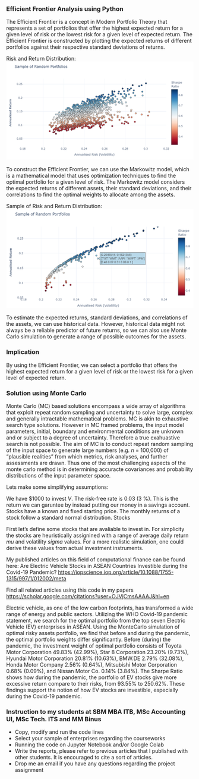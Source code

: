 ### Efficient Frontier Analysis using Python

The Efficient Frontier is a concept in Modern Portfolio Theory that represents a set of portfolios that offer the highest expected return for a given level of risk or the lowest risk for a given level of expected return. The Efficient Frontier is constructed by plotting the expected returns of different portfolios against their respective standard deviations of returns.

Risk and Return Distribution: ![Alt Text](https://github.com/Harrypatria/Efficient-Frontier-Analysis/blob/main/Risk%20and%20Return.png)

To construct the Efficient Frontier, we can use the Markowitz model, which is a mathematical model that uses optimization techniques to find the optimal portfolio for a given level of risk. The Markowitz model considers the expected returns of different assets, their standard deviations, and their correlations to find the optimal weights to allocate among the assets.

Sample of Risk and Return Distribution: ![Alt Text](https://github.com/Harrypatria/Efficient-Frontier-Analysis/blob/main/Risk%20and%20Return%202.png)

To estimate the expected returns, standard deviations, and correlations of the assets, we can use historical data. However, historical data might not always be a reliable predictor of future returns, so we can also use Monte Carlo simulation to generate a range of possible outcomes for the assets.

### Implication
By using the Efficient Frontier, we can select a portfolio that offers the highest expected return for a given level of risk or the lowest risk for a given level of expected return.

### Solution using Monte Carlo
Monte Carlo (MC) based solutions encompass a wide array of algorithms that exploit repeat random sampling and uncertainty to solve large, complex and generally intractable mathematical problems. MC is akin to exhaustive search type solutions. However in MC framed problems, the input model parameters, initial, boundary and environmental conditions are unknown and or subject to a degree of uncertainty. Therefore a true exahuastive search is not possible. The aim of MC is to conduct repeat random sampling of the input space to generate large numbers (e.g. $n$ = 100,000) of “plausible realities” from which metrics, risk analyses, and further assessments are drawn. Thus one of the most challenging aspects of the monte carlo method is in determining accuracte covariances and probability distributions of the input parameter space.

Lets make some simplifying assumptions:

We have $1000 to invest $V$.
The risk-free rate is 0.03 (3 %). This is the return we can garuntee by instead putting our money in a savings account.
Stocks have a known and fixed starting price. The monthly returns of a stock follow a standard normal distribution.
Stocks

First let’s define some stocks that are avaliable to invest in. For simplicity the stocks are heuristically assignined with a range of average daily return $mu$ and volatility $sigma$ values. For a more realistic simulation, one could derive these values from actual investment instruments. 

My published articles on this field of computational finance can be found here:
Are Electric Vehicle Stocks in ASEAN Countries Investible during the Covid-19 Pandemic?
https://iopscience.iop.org/article/10.1088/1755-1315/997/1/012002/meta

Find all related articles using this code in my papers
https://scholar.google.com/citations?user=OJVjCmsAAAAJ&hl=en

Electric vehicle, as one of the low carbon footprints, has transformed a wide range of energy and public sectors. Utilizing the WHO Covid-19 pandemic statement, we search for the optimal portfolio from the top seven Electric Vehicle (EV) enterprises in ASEAN. Using the MonteCarlo simulation of optimal risky assets portfolio, we find that before and during the pandemic, the optimal portfolio weights differ significantly. Before (during) the pandemic, the investment weight of optimal portfolio consists of Toyota Motor Corporation 49.83% (42.99%), Star 8 Corporation 23.20% (9.73%), Hyundai Motor Corporation 20.81% (10.63%), BMW.DE 2.79% (32.08%), Honda Motor Company 2.56% (0.64%), Mitsubishi Motor Corporation 0.68% (0.09%), and Nissan Motor Co. 0.14% (3.84%). The Sharpe Ratio shows how during the pandemic, the portfolio of EV stocks give more excessive return compare to their risks, from 93.55% to 250.62%. These findings support the notion of how EV stocks are investible, especially during the Covid-19 pandemic.

### Instruction to my students at SBM MBA ITB, MSc Accounting UI, MSc Tech. ITS and MM Binus
  - Copy, modify and run the code lines
  - Select your sample of enterprises regarding the courseworks
  - Running the code on Jupyter Notebook and/or Google Colab
  - Write the reports, please refer to previous articles that I published with other students. It is encouraged to cite a sort of articles.
  - Drop me an email if you have any questions regarding the project assignment

